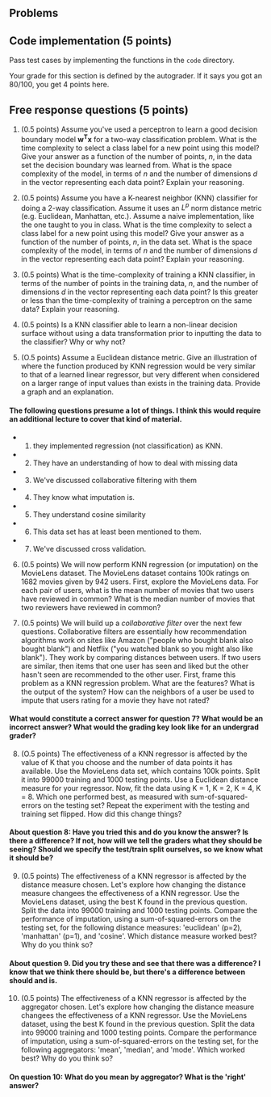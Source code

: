 ## Problems

## Code implementation (5 points)
Pass test cases by implementing the functions in the `code` directory.

Your grade for this section is defined by the autograder. If it says you got an 80/100,
you get 4 points here.

## Free response questions (5 points)

1. (0.5 points) Assume you've used a perceptron to learn a good decision boundary model $\mathbf{w^Tx}$ for a two-way classification problem. What is the time complexity to select a class label for a new point using this model? Give your answer as a function of the number of points, $n$, in the data set the decision boundary was learned from. What is the space complexity of the model, in terms of $n$ and the number of dimensions $d$ in the vector representing each data point? Explain your reasoning.

2. (0.5 points) Assume you have a K-nearest neighbor (KNN) classifier for doing a 2-way classification. Assume it uses an $L^p$ norm distance metric (e.g. Euclidean, Manhattan, etc.). Assume a naive implementation, like the one taught to you in class. What is the time complexity to select a class label for a new point using this model? Give your answer as a function of the number of points, $n$, in the data set. What is the space complexity of the model, in terms of $n$ and the number of dimensions $d$ in the vector representing each data point? Explain your reasoning. 

3. (0.5 points) What is the time-complexity of training a KNN classifier, in terms of the number of points in the training data, $n$, and the number of dimensions $d$ in the vector representing each data point? Is this greater or less than the time-complexity of training a perceptron on the same data? Explain your reasoning.

4. (0.5 points) Is a KNN classifier able to learn a non-linear decision surface without using a data transformation prior to inputting the data to the classifier? Why or why not? 

5. (O.5 points) Assume a Euclidean distance metric. Give an illustration of where the function produced by KNN regression would be very similar to that of a learned linear regressor, but very different when considered on a larger range of input values than exists in the training data. Provide a graph and an explanation. 

#### The following questions presume a lot of things. I think this would require an additional lecture to cover that kind of material.
 
 - 1) they implemented regression (not classification) as KNN. 
 - 2) They have an understanding of how to deal with missing data
 - 3) We've discussed collaborative filtering with them
 - 4) They know what imputation is.
 - 5) They understand cosine similarity
 - 6) This data set has at least been mentioned to them. 
 - 7) We've discussed cross validation.

6. (0.5 points) We will now perform KNN regression (or imputation) on the MovieLens dataset. The MovieLens dataset contains 100k ratings on 1682 movies given by 942 users. First, explore the MovieLens data. For each pair of users, what is the mean number of movies that two users have reviewed in common? What is the median number of movies that two reviewers have reviewed in common?

7. (0.5 points) We will build up a *collaborative filter* over the next few questions. Collaborative filters are essentially how recommendation algorithms work on sites like Amazon ("people who bought blank also bought blank") and Netflix ("you watched blank so you might also like blank"). They work by comparing distances between users. If two users are similar, then items that one user has seen and liked but the other hasn't seen are recommended to the other user. First, frame this problem as a KNN regression problem. What are the features? What is the output of the system? How can the neighbors of a user be used to impute that users rating for a movie they have not rated?

#### What would constitute a correct answer for question 7? What would be an incorrect answer? What would the grading key look like for an undergrad grader?

8.  (O.5 points) The effectiveness of a KNN regressor is affected by the value of K that you choose and the number of data points it has available. Use the MovieLens data set, which contains 100k points. Split it into 99000 training and 1000 testing points. Use a Euclidean distance measure for your regressor.  Now, fit the data using K = 1, K = 2, K = 4, K = 8. Which one performed best, as measured with sum-of-squared-errors on the testing set? Repeat the experiment with the testing and training set flipped. How did this change things?

#### About question 8: Have you tried this and do you know the answer? Is there a difference? If not, how will we tell the graders what they should be seeing? Should we specify the test/train split ourselves, so we know what it should be? 


9.  (0.5 points) The effectiveness of a KNN  regressor is affected by the distance measure chosen. Let's explore how changing the distance measure changees the effectiveness of a KNN regressor. Use the MovieLens dataset, using the best K found in the previous question. Split the data into 99000 training and 1000 testing points. Compare the performance of imputation, using a sum-of-squared-errors on the testing set, for the following distance measures: 'euclidean' (p=2), 'manhattan' (p=1), and 'cosine'. Which distance measure worked best? Why do you think so?

#### About question 9. Did you try these and see that there was a difference? I know that we think there should be, but there's a difference between should and is.

10. (0.5 points) The effectiveness of a KNN  regressor is affected by the aggregator chosen. Let's explore how changing the distance measure changees the effectiveness of a KNN regressor. Use the MovieLens dataset, using the best K found in the previous question. Split the data into 99000 training and 1000 testing points. Compare the performance of imputation, using a sum-of-squared-errors on the testing set, for the following aggregators: 'mean', 'median', and 'mode'. Which worked best? Why do you think so?

#### On question 10: What do you mean by aggregator? What is the 'right' answer? 
